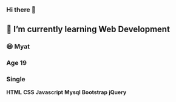 ### Hi there 👋

## 🌱 I’m currently learning Web Development

### 😄 Myat

<h3>Age 19</h3>

<h3>Single</h3>

<b>HTML</b>
<b>CSS</b>
<b>Javascript</b>
<b>Mysql</b>
<b>Bootstrap</b>
 <b>jQuery</b>


<!--
**HsuMyatPhoo/HsuMyatPhoo** is a ✨ _special_ ✨ repository because its `README.md` (this file) appears on your GitHub profile.

Here are some ideas to get you started:

- 🔭 I’m currently working on ...
- 🌱 I’m currently learning Website Design
- 👯 I’m looking to collaborate on ...
- 🤔 I’m looking for help with ...
- 💬 Ask me about ...
- 📫 How to reach me: ...
- 😄 Pronouns: ...
- ⚡ Fun fact: ...
-->
